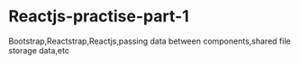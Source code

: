 # Reactjs-practise-part-1
Bootstrap,Reactstrap,Reactjs,passing data between components,shared file storage data,etc
